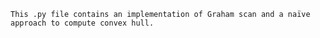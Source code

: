 ```This .py file contains an implementation of Graham scan and a naïve approach to compute convex hull.```
